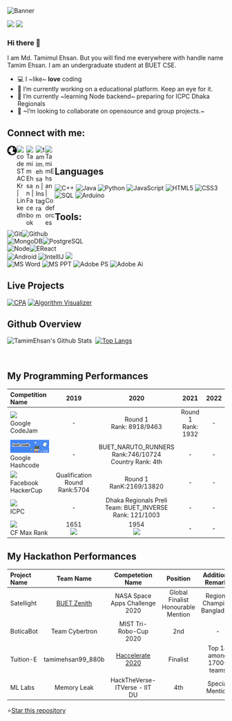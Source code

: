 ![Banner](https://github.com/TamimEhsan/TamimEhsan/blob/master/Assets/banner2.jpg)



![](https://cp-logo.vercel.app/codeforces/TamimEhsan?logo=true)
 <img src="https://komarev.com/ghpvc/?username=TamimEhsan">
<!-- ![visitors](https://visitor-badge.laobi.icu/badge?page_id=TamimEhsan.TamimEhsan) -->

<!-- [![leetcode](https://cp-logo.vercel.app/leetcode/nskybytskyi?logo=true)](https://leetcode.com/nskybytskyi/)
[![codeforces](https://cp-logo.vercel.app/codeforces/Skybytskyi.Nikita?logo=true)](https://codeforces.com/profile/Skybytskyi.Nikita)
[![codechef](https://cp-logo.vercel.app/codechef/sky_nik?logo=true)](https://www.codechef.com/users/sky_nik)
[![binarysearch](https://binarysearch.com/api/shields/nskybytskyi)](https://binarysearch.com/@/nskybytskyi)
[![atcder](https://cp-logo.vercel.app/atcoder/nskybytskyi?logo=true)](https://atcoder.jp/users/nskybytskyi -->
### Hi there 👋

I am Md. Tamimul Ehsan. But you will find me everywhere with handle name Tamim Ehsan. I am an undergraduate student at BUET CSE.

- 💻 I ~like~ **love** coding
- 🔭 I’m currently working on a educational platform. Keep an eye for it.
- 🌱 I’m currently ~learning Node backend~ preparing for ICPC Dhaka Regionals
- 👯 ~I’m looking to collaborate on opensource and group projects.~
<!-- - Usesless Stats:
- 🏅 Number of times I was asked to hack a FB : 3
- 📱  Number of times I was approached with an app idea: 7 
-->
 ## Connect with me:

[<img align="left" alt="TamimEhsan" width="22px" src="https://raw.githubusercontent.com/iconic/open-iconic/master/svg/globe.svg" />][website]
 [<img align="left" alt="codeSTACKr | LinkedIn" width="22px" src="https://cdn.jsdelivr.net/npm/simple-icons@v3/icons/linkedin.svg" />][linkedin] 
[<img align="left" alt="Tamim Ehsan | Facebook" width="22px" src="https://cdn.jsdelivr.net/npm/simple-icons@v3/icons/facebook.svg" />][facebook]
[<img align="left" alt="tamim.ehsan | Instagram" width="22px" src="https://cdn.jsdelivr.net/npm/simple-icons@v3/icons/instagram.svg" />][instagram]
[<img align="left" alt="TamimEhsan | Codeforces" width="22px" src="https://cdn.jsdelivr.net/npm/simple-icons@v3/icons/codeforces.svg" />][codeforces]

<br /> 

## Languages

![C++](https://img.shields.io/badge/-C++-000000?style=flat&logo=c%2B%2B)
![Java](https://img.shields.io/badge/-Java-000000?style=flat&logo=java)
![Python](https://img.shields.io/badge/-Python-000000?style=flat&logo=python)
![JavaScript](https://img.shields.io/badge/-JavaScript-000000?style=flat&logo=javascript)
![HTML5](https://img.shields.io/badge/-HTML5-000000?style=flat&logo=html5)
![CSS3](https://img.shields.io/badge/-CSS-000000?style=flat&logo=css3)
![SQL](https://img.shields.io/badge/-SQL-000000?style=flat&logo=mysql)
![Arduino](https://img.shields.io/badge/-Arduino-000000?style=flat&logo=arduino)
## Tools:

![Git](https://img.shields.io/badge/-Git-000000?style=flat&logo=git)![Github](https://img.shields.io/badge/-Github-000000?style=flat&logo=github) <br />
![MongoDB](https://img.shields.io/badge/-MongoDB-000000?style=flat&logo=mongodb)![PostgreSQL](https://img.shields.io/badge/-PostgreSQL-000000?style=flat&logo=postgresql) <br />
![Node](https://img.shields.io/badge/-Node-000000?style=flat&logo=node.js)![EReact](https://img.shields.io/badge/-React-000000?style=flat&logo=react) <br />
![Android](https://img.shields.io/badge/-Android-000000?style=flat&logo=android)
![IntellIJ](https://img.shields.io/badge/-IntellIJ%20IDEA-000000?style=flat&logo=intellij%20idea) ![](https://img.shields.io/badge/-Webstorm-000000?style=flat&logo=webstorm)<br />
![MS Word](https://img.shields.io/badge/-MS%20Word-000000?style=flat&logo=microsoft%20word)
![MS PPT](https://img.shields.io/badge/-MS%20Powerpoint-000000?style=flat&logo=microsoft%20powerpoint)
![Adobe PS](https://img.shields.io/badge/-Adobe%20Photoshop-000000?style=flat&logo=adobe%20photoshop)
![Adobe Ai](https://img.shields.io/badge/-Adobe%20Illustrator-000000?style=flat&logo=adobe%20illustrator)

<!--
<img align="left" alt="CSS3" width="26px" src="https://raw.githubusercontent.com/github/explore/80688e429a7d4ef2fca1e82350fe8e3517d3494d/topics/css/css.png" />
<img align="left" alt="JavaScript" width="26px" src="https://raw.githubusercontent.com/github/explore/80688e429a7d4ef2fca1e82350fe8e3517d3494d/topics/javascript/javascript.png" />
<img align="left" alt="Android Studio" width="26px" src="https://raw.githubusercontent.com/github/explore/80688e429a7d4ef2fca1e82350fe8e3517d3494d/topics/android/android.png" />
<img align="left" alt="Node.js" width="26px" src="https://raw.githubusercontent.com/github/explore/80688e429a7d4ef2fca1e82350fe8e3517d3494d/topics/nodejs/nodejs.png" />
<img align="left" alt="SQL" width="26px" src="https://raw.githubusercontent.com/github/explore/80688e429a7d4ef2fca1e82350fe8e3517d3494d/topics/sql/sql.png" />
<img align="left" alt="MySQL" width="26px" src="https://raw.githubusercontent.com/github/explore/80688e429a7d4ef2fca1e82350fe8e3517d3494d/topics/mysql/mysql.png" />
<img align="left" alt="MongoDB" width="26px" src="https://raw.githubusercontent.com/github/explore/80688e429a7d4ef2fca1e82350fe8e3517d3494d/topics/mongodb/mongodb.png" />
<img align="left" alt="Git" width="26px" src="https://raw.githubusercontent.com/github/explore/80688e429a7d4ef2fca1e82350fe8e3517d3494d/topics/git/git.png" />
<img align="left" alt="GitHub" width="26px" src="https://raw.githubusercontent.com/github/explore/78df643247d429f6cc873026c0622819ad797942/topics/github/github.png" />
<br /><br /><br /> <br />
-->

## Live Projects

[![CPA](https://img.shields.io/badge/-CodeforceProfileAnalyzer-F44A6A?style=flat&logo=codeforces)](https://tamimehsan.github.io/CPA)
[![Algorithm Visualizer](https://img.shields.io/badge/-AlgorithmVisualizer-0085C0?style=flat&logo=ripple)](https://tamimehsan.github.io/AlgorithmVisualizer/)

## Github Overview

<img align="left" alt="TamimEhsan's Github Stats" src="https://github-readme-stats.vercel.app/api?username=TamimEhsan&show_icons=true" />   &nbsp;
[![Top Langs](https://github-readme-stats.vercel.app/api/top-langs/?username=TamimEhsan&layout=compact)](https://github.com/anuraghazra/github-readme-stats) 

 <!-- ![Top topics](https://sue445-github-readme-stats.vercel.app/api/top-topics/?username=TamimEhsan) -->
<br />

## My Programming Performances

| Competition Name | 2019 | 2020 | 2021 | 2022 |
| :----- | :----: | :----: | :----: | :----: |
| <img width="120px" src="https://miro.medium.com/max/700/1*h_woVX1QKCNabHosdeBIRg.png" /> <br />  Google CodeJam | - | Round 1 <br /> Rank: 8918/9463 | Round 1 <br /> Rank: 1932 | - |
| <img width="120px" src="https://raw.githubusercontent.com/sbrodehl/Hashcode2k20/master/HashCode2020.png"/> <br />Google Hashcode | - | BUET_NARUTO_RUNNERS <br /> Rank:746/10724 <br /> Country Rank: 4th | - | - |
| <img width="120px" src="https://techcrunch.com/wp-content/uploads/2012/01/screen-shot-2012-01-04-at-11-54-37-am.png?w=605" /> <br />Facebook HackerCup | Qualification Round <br /> Rank:5704 | Round 1 <br /> RanK:2169/13820 | - | - |
| <img width="120px" src="https://www.hmc.edu/about-hmc/wp-content/uploads/sites/2/2019/01/icpc19.png" /> <br /> ICPC | - | Dhaka Regionals Preli <br /> Team: BUET_INVERSE <br /> Rank: 121/1003 | - | - |
| <img width="120px" src="https://it-edu.com/sites/default/files/codeforceslogo.png" /> <br />CF Max Rank | 1651 <br />  ![](https://img.shields.io/badge/-Expert-3262a8?style=flat)  | 1954 <br /> ![](https://img.shields.io/badge/-Candidate%20Master-a832a8?style=flat) | - | - |

## My Hackathon Performances

| Project Name | Team Name | Competetion Name | Position | Additional Remarks |
| :----- | :----: | :----: | :----: | :----: |
| Satellight | [BUET Zenith](https://2020.spaceappschallenge.org/challenges/connect/orbital-sky/teams/buet-zenith/project) | NASA Space Apps Challenge 2020 | Global Finalist <br /> Honourable Mention | Regional Champion, Bangladesh |
| BoticaBot | Team Cybertron | MIST Tri-Robo-Cup 2020 | 2nd | - |
| Tuition-E | tamimehsan99_880b |  [Haccelerate 2020](https://www.hackerearth.com/challenges/hackathon/hackccelerate-2020/) | Finalist | Top 14 among 1700+ teams |
| ML Labs | Memory Leak | HackTheVerse- ITVerse - IIT DU | 4th | Special Mention |
<!-- Place this tag where you want the button to render. -->
⭐<a class="github-button" href="https://github.com/TamimEhsan/TamimEhsan" data-color-scheme="no-preference: dark; light: dark; dark: dark;" data-icon="octicon-star" data-size="large" data-show-count="true" aria-label="Star TamimEhsan/TamimEhsan on GitHub">Star this repository</a>

[website]: https://tamimehsan.github.io/
[instagram]: https://instagram.com/tamim.ehsan
[facebook]: https://www.facebook.com/tamimul.ehsan.9/
[codeforces]:https://codeforces.com/profile/TamimEhsan
[linkedin]:https://www.linkedin.com/in/tamimehsan/
